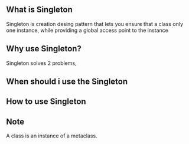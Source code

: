 ## What is Singleton

Singleton is creation desing pattern that lets you ensure that a class only one instance, while providing a global access point to the instance

## Why use Singleton?

Singleton solves 2 problems, 

## When should i use the Singleton

## How to use Singleton

## Note

A class is an instance of a metaclass.